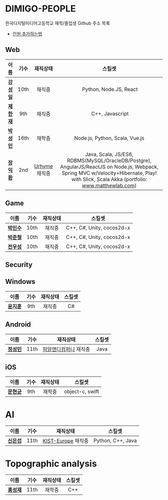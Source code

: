# DIMIGO-PEOPLE
한국디지털미디어고등학교 재학/졸업생 Github 주소 목록 <br>
* [인원 추가하는법](how_to_add.md)

## Web
| 이름 | 기수 | 재직상태 | 스킬셋 |
| :--: | :--: | :--: | :--: |
| __[강성일](https://github.com/Luavis)__ | 10th | 재직중 | Python, Node.JS, React |
| __[제한재](https://github.com/bighilljae)__ | 9th | 재직중 | C++, Javascript |
| __[박성민](https://github.com/a1p4ca)__ | 16th | 재학중 | Node.js, Python, Scala, Vue.js |
| __[장익환](https://github.com/IkwhanChang)__ | 2nd | [Urhyme](https://www.urhy.me) 재직중 |  Java, Scala, JS/ES6, RDBMS(MySQL/OracleDB/Postgre), AngularJS/ReactJS on Node.js, Webpack, Spring MVC w/Velocity+Hibernate, Play! with Slick, Scala Akka (portfolio: www.matthewlab.com) |

## Game
| 이름 | 기수 | 재직상태 | 스킬셋 |
| :--: | :--: | :--: | :--: |
| __[박민수](https://github.com/Rinirihiriro)__ | 10th | 재직중 | C++, C#, Unity, cocos2d-x |
| __[박준철](https://github.com/pjc0247)__ | 10th | 재직중 | C++, C#, Unity, cocos2d-x |
| __[전우성](https://github.com/synchrok)__ | 10th | 재직중 | C++, C#, Unity, cocos2d-x |

## Security

## Windows
| 이름 | 기수 | 재직상태 | 스킬셋 |
| :--: | :--: | :--: | :--: |
| __[윤지훈](https://github.com/shimika)__ | 9th | 재직중 | C# |

## Android
| 이름 | 기수 | 재직상태 | 스킬셋 |
| :--: | :--: | :--: | :--: |
| __[정성민](https://github.com/JSpiner)__ | 11th | [피알앤디컴퍼니](http://www.prnd.co.kr/) 재직중 | Java |

## iOS
| 이름 | 기수 | 재직상태 | 스킬셋 |
| :--: | :--: | :--: | :--: |
| __[문현균](https://github.com/hyeongyun0916)__ | 9th | 재학중 | object-c, swift |

# AI
| 이름 | 기수 | 재직상태 | 스킬셋 |
| :--: | :--: | :--: | :--: |
| __[신은섭](https://github.com/kairos03)__ | 11th | [KIST-Europe](http://www.kist-europe.de) 재직중 | Python, C++, Java |

# Topographic analysis
| 이름 | 기수 | 재직상태 | 스킬셋 |
| :--: | :--: | :--: | :--: |
| __[홍성재](https://github.com/gtw04)__ | 11th | 재학중 | C++ |

